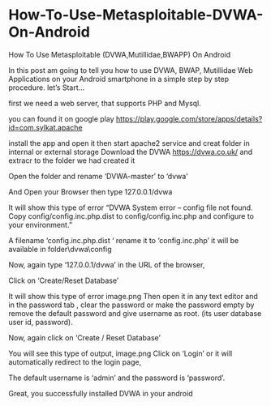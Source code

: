 # How-To-Use-Metasploitable-DVWA-On-Android

How To Use Metasploitable (DVWA,Mutillidae,BWAPP) On Android

In this post am going to tell you how to use DVWA, BWAP, Mutillidae Web Applications on your Android smartphone in a simple step by step procedure.
let’s Start…

first we need a web server, that supports PHP and Mysql.

you can found it on google play
https://play.google.com/store/apps/details?id=com.sylkat.apache

install the app and open it then start apache2 service
and creat  folder in internal or external storage
Download the DVWA 
https://dvwa.co.uk/
and extracr to the folder we had created  it

Open the folder and rename ‘DVWA-master’ to ‘dvwa’ 

And Open your Browser then type 127.0.0.1/dvwa

It will show this type of error “DVWA System error – config file not found. Copy config/config.inc.php.dist to config/config.inc.php and configure to your environment.”

A filename ‘config.inc.php.dist ‘ rename it to ‘config.inc.php’ it will be available in
 folder\dvwa\config

Now, again type ‘127.0.0.1/dvwa’ in the URL of the browser,

Click on ‘Create/Reset Database’

It will show this type of error
image.png
Then open it in any text editor and in the password tab , clear the password or make the password empty by remove the default password and give username as root. (its user database user id, password).

Now, again click on ‘Create / Reset Database’

You will see this type of output,
image.png
Click on ‘Login’ or it will automatically redirect to the login page,

The default username is ‘admin’ and the password is ‘password’.

Great, you successfully installed DVWA in your android
